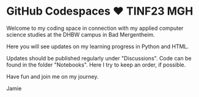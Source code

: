 # GitHub Codespaces ♥️ TINF23 MGH

Welcome to my coding space in connection with my applied computer science studies
at the DHBW campus in Bad Mergentheim.

Here you will see updates on my learning progress in Python and HTML.

Updates should be published regularly under "Discussions".
Code can be found in the folder "Notebooks".
Here I try to keep an order, if possible.

Have fun and join me on my journey.

Jamie
